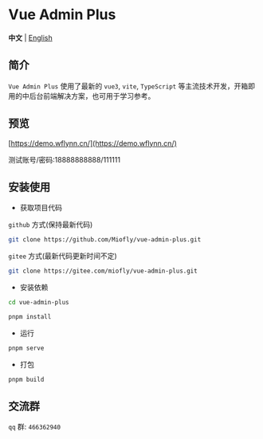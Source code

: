 # Vue Admin Plus

**中文** | [English](./README.md)

## 简介

`Vue Admin Plus` 使用了最新的 `vue3`, `vite`, `TypeScript` 等主流技术开发，开箱即用的中后台前端解决方案，也可用于学习参考。

## 预览

[https://demo.wflynn.cn/](https://demo.wflynn.cn/)

测试账号/密码:18888888888/111111

## 安装使用

- 获取项目代码

`github` 方式(保持最新代码)
```bash
git clone https://github.com/Miofly/vue-admin-plus.git
```

`gitee` 方式(最新代码更新时间不定)
```bash
git clone https://gitee.com/miofly/vue-admin-plus.git
```

- 安装依赖

```bash
cd vue-admin-plus

pnpm install

```

- 运行

```bash
pnpm serve
```

- 打包

```bash
pnpm build
```

## 交流群

`qq` 群: `466362940`
